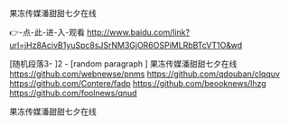
果冻传媒潘甜甜七夕在线




👉-点-此-进-入-观看  http://www.baidu.com/link?url=jHz8AcivB1yuSpc8sJSrNM3GjOR6OSPiMLRbBTcVT1O&wd




[随机段落3-
]2 - [random paragraph
]
果冻传媒潘甜甜七夕在线 https://github.com/webnewse/pnms
https://github.com/qdouban/clqquv
https://github.com/Contere/fadp
https://github.com/beooknews/lhzg
https://github.com/foolnews/qnud





果冻传媒潘甜甜七夕在线

